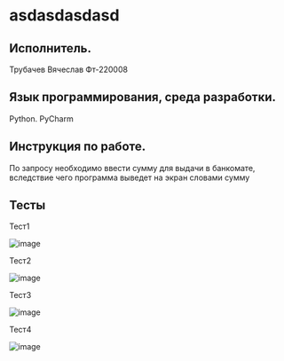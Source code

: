 # asdasdasdasd

## Исполнитель.
Трубачев Вячеслав
Фт-220008
## Язык программирования, среда разработки.
Python. PyCharm
## Инструкция по работе.
По запросу необходимо ввести сумму для выдачи в банкомате, вследствие чего программа выведет на экран словами сумму
## Тесты
Тест1

![image](https://github.com/syavadd/asdasdasdasd/assets/92040764/e1c69adc-4eab-466d-be0b-fa3560dbe9a3)

Тест2

![image](https://github.com/syavadd/asdasdasdasd/assets/92040764/ed552924-8177-4b44-bd7b-ff1c9f4c15bd)

Тест3

![image](https://github.com/syavadd/asdasdasdasd/assets/92040764/f4085a34-7fa7-40a6-81ef-eefe81b6d83f)

Тест4

![image](https://github.com/syavadd/asdasdasdasd/assets/92040764/573c6b46-1d22-40cd-8c85-d10a4df1b9b6)
